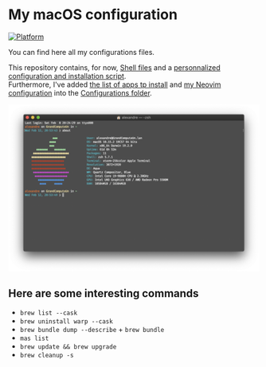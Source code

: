 # My macOS configuration
[![Platform][platform-badge]][platform-url]

You can find here all my configurations files.  

This repository contains, for now, [Shell files](Configurations/dotfiles/Readme.md) and a [personnalized configuration and installation script](Installation%20script/).  
Furthermore, I've added [the list of apps tp install](Configurations/tools/Brewfile) and [my Neovim configuration](Configurations/configs/neovim/README.md) into the [Configurations folder](Configurations/Readme.md).

![My config](https://raw.githubusercontent.com/Harchytekt/about/master/about.png "My config")

## Here are some interesting commands
- `brew list --cask`
- `brew uninstall warp --cask`
- `brew bundle dump --describe` + `brew bundle`
- `mas list`
- `brew update && brew upgrade`
- `brew cleanup -s`

[platform-badge]: https://badgen.net/badge/icon/macOS?icon=apple&label
[platform-url]: https://www.apple.com/macos/
